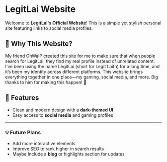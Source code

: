 # LegitLai Website

Welcome to **LegitLai's Official Website**! This is a simple yet stylish personal site featuring links to social media profiles.


## 📌 Why This Website?
My friend OhWalP created this site for me to make sure that when people search for LegitLai, they find my real profile instead of unrelated content. I've been using the name LegitLai (short for Legit Laith) for a long time, and it’s been my identity across different platforms. This website brings everything together in one place—my gaming, social media, and more. Big thanks to him for making this happen! 🙌

## 🌟 Features
- Clean and modern design with a **dark-themed UI**
- Easy access to **social media** and gaming profiles

---
### 💡 Future Plans
- Add more interactive elements
- Improve SEO to rank higher in search results
- Maybe Include a **blog** or highlights section for updates

